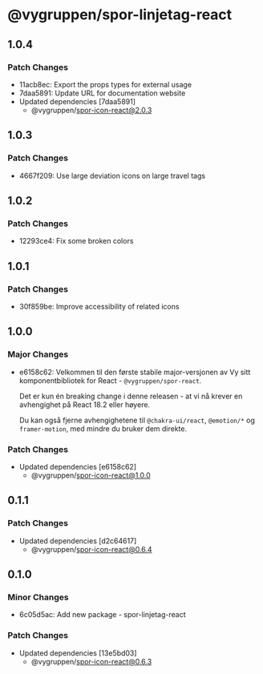 # @vygruppen/spor-linjetag-react

## 1.0.4

### Patch Changes

- 11acb8ec: Export the props types for external usage
- 7daa5891: Update URL for documentation website
- Updated dependencies [7daa5891]
  - @vygruppen/spor-icon-react@2.0.3

## 1.0.3

### Patch Changes

- 4667f209: Use large deviation icons on large travel tags

## 1.0.2

### Patch Changes

- 12293ce4: Fix some broken colors

## 1.0.1

### Patch Changes

- 30f859be: Improve accessibility of related icons

## 1.0.0

### Major Changes

- e6158c62: Velkommen til den første stabile major-versjonen av Vy sitt komponentbibliotek for React - `@vygruppen/spor-react`.

  Det er kun én breaking change i denne releasen - at vi nå krever en avhengighet på React 18.2 eller høyere.

  Du kan også fjerne avhengighetene til `@chakra-ui/react`, `@emotion/*` og `framer-motion`, med mindre du bruker dem direkte.

### Patch Changes

- Updated dependencies [e6158c62]
  - @vygruppen/spor-icon-react@1.0.0

## 0.1.1

### Patch Changes

- Updated dependencies [d2c64617]
  - @vygruppen/spor-icon-react@0.6.4

## 0.1.0

### Minor Changes

- 6c05d5ac: Add new package - spor-linjetag-react

### Patch Changes

- Updated dependencies [13e5bd03]
  - @vygruppen/spor-icon-react@0.6.3
